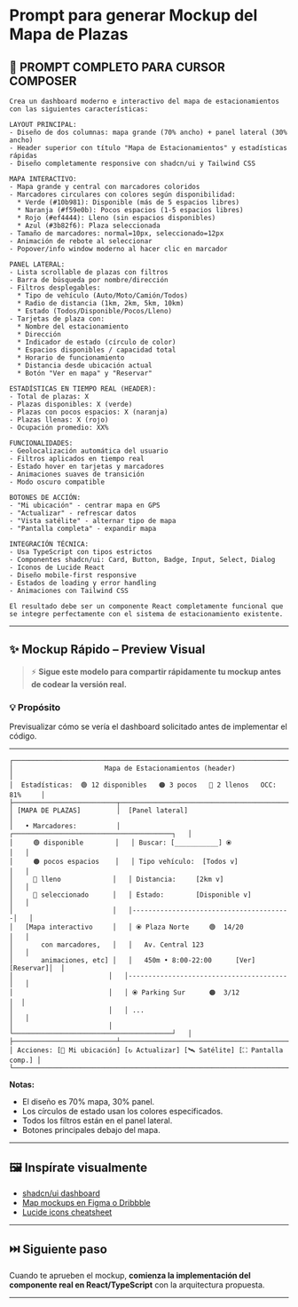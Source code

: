 # Prompt para generar Mockup del Mapa de Plazas

## 📍 PROMPT COMPLETO PARA CURSOR COMPOSER

```
Crea un dashboard moderno e interactivo del mapa de estacionamientos con las siguientes características:

LAYOUT PRINCIPAL:
- Diseño de dos columnas: mapa grande (70% ancho) + panel lateral (30% ancho)
- Header superior con título "Mapa de Estacionamientos" y estadísticas rápidas
- Diseño completamente responsive con shadcn/ui y Tailwind CSS

MAPA INTERACTIVO:
- Mapa grande y central con marcadores coloridos
- Marcadores circulares con colores según disponibilidad:
  * Verde (#10b981): Disponible (más de 5 espacios libres)
  * Naranja (#f59e0b): Pocos espacios (1-5 espacios libres)
  * Rojo (#ef4444): Lleno (sin espacios disponibles)
  * Azul (#3b82f6): Plaza seleccionada
- Tamaño de marcadores: normal=10px, seleccionado=12px
- Animación de rebote al seleccionar
- Popover/info window moderno al hacer clic en marcador

PANEL LATERAL:
- Lista scrollable de plazas con filtros
- Barra de búsqueda por nombre/dirección
- Filtros desplegables:
  * Tipo de vehículo (Auto/Moto/Camión/Todos)
  * Radio de distancia (1km, 2km, 5km, 10km)
  * Estado (Todos/Disponible/Pocos/Lleno)
- Tarjetas de plaza con:
  * Nombre del estacionamiento
  * Dirección
  * Indicador de estado (círculo de color)
  * Espacios disponibles / capacidad total
  * Horario de funcionamiento
  * Distancia desde ubicación actual
  * Botón "Ver en mapa" y "Reservar"

ESTADÍSTICAS EN TIEMPO REAL (HEADER):
- Total de plazas: X
- Plazas disponibles: X (verde)
- Plazas con pocos espacios: X (naranja)
- Plazas llenas: X (rojo)
- Ocupación promedio: XX%

FUNCIONALIDADES:
- Geolocalización automática del usuario
- Filtros aplicados en tiempo real
- Estado hover en tarjetas y marcadores
- Animaciones suaves de transición
- Modo oscuro compatible

BOTONES DE ACCIÓN:
- "Mi ubicación" - centrar mapa en GPS
- "Actualizar" - refrescar datos
- "Vista satélite" - alternar tipo de mapa
- "Pantalla completa" - expandir mapa

INTEGRACIÓN TÉCNICA:
- Usa TypeScript con tipos estrictos
- Componentes shadcn/ui: Card, Button, Badge, Input, Select, Dialog
- Iconos de Lucide React
- Diseño mobile-first responsive
- Estados de loading y error handling
- Animaciones con Tailwind CSS

El resultado debe ser un componente React completamente funcional que se integre perfectamente con el sistema de estacionamiento existente.
```
---
## ✨ Mockup Rápido – Preview Visual

> ⚡ **Sigue este modelo para compartir rápidamente tu mockup antes de codear la versión real.**

### 💡 Propósito
Previsualizar cómo se vería el dashboard solicitado antes de implementar el código.

---

```
┌────────────────────────────────────────────────────────────────────────────┐
│                       Mapa de Estacionamientos (header)                   │
│  Estadísticas:  🟢 12 disponibles   🟠 3 pocos   🔴 2 llenos   OCC: 81%     │
├──────────────────────────┬─────────────────────────────────────────────────┤
│ [MAPA DE PLAZAS]         │  [Panel lateral]                               │
│   • Marcadores:          │   ┌────────────────────────────────────────┐   │
│     🟢 disponible        │   │ Buscar: [___________] ⦿                 │   │
│     🟠 pocos espacios    │   │ Tipo vehículo:  [Todos v]              │   │
│     🔴 lleno             │   │ Distancia:     [2km v]                 │   │
│     🔵 seleccionado      │   │ Estado:        [Disponible v]           │   │
│                         │   │----------------------------------------│   │
│   [Mapa interactivo     │   │ ⦿ Plaza Norte     🟢  14/20             │   │
│       con marcadores,   │   │   Av. Central 123                        │   │
│       animaciones, etc] │   │   450m • 8:00-22:00      [Ver] [Reservar]│  │
│                        │   │----------------------------------------│   │
│                        │   │ ⦿ Parking Sur      🟠  3/12              │  │
│                        │   │ ...                                    │   │
│                        │   └────────────────────────────────────────┘   │
├──────────────────────────┴────────────────────────────────────────────────┤
│ Acciones: [📍 Mi ubicación] [↻ Actualizar] [🛰 Satélite] [⛶ Pantalla comp.] │
└────────────────────────────────────────────────────────────────────────────┘
```

**Notas:**
- El diseño es 70% mapa, 30% panel.
- Los círculos de estado usan los colores especificados.
- Todos los filtros están en el panel lateral.
- Botones principales debajo del mapa.

---

## 🖼️ Inspírate visualmente

- [shadcn/ui dashboard](https://ui.shadcn.com/examples/dashboard)
- [Map mockups en Figma o Dribbble](https://dribbble.com/tags/parking_map)
- [Lucide icons cheatsheet](https://lucide.dev/icons/)

---

## ⏭️ Siguiente paso

Cuando te aprueben el mockup, **comienza la implementación del componente real en React/TypeScript** con la arquitectura propuesta.

---
